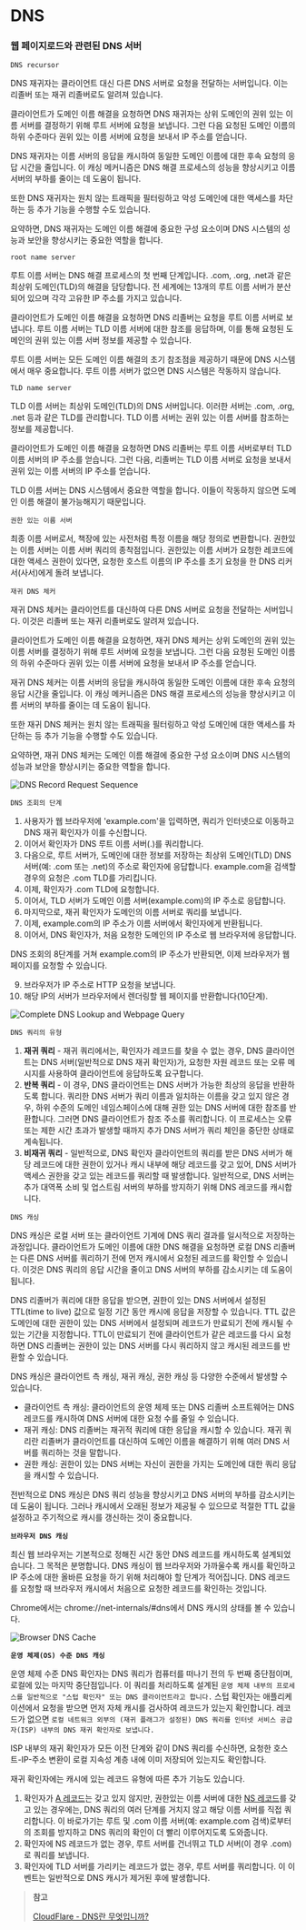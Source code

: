 # DNS

### 웹 페이지로드와 관련된 DNS 서버

`DNS recursor`

DNS 재귀자는 클라이언트 대신 다른 DNS 서버로 요청을 전달하는 서버입니다. 이는 리졸버 또는 재귀 리졸버로도 알려져 있습니다.

클라이언트가 도메인 이름 해결을 요청하면 DNS 재귀자는 상위 도메인의 권위 있는 이름 서버를 결정하기 위해 루트 서버에 요청을 보냅니다. 그런 다음 요청된 도메인 이름의 하위 수준마다 권위 있는 이름 서버에 요청을 보내서 IP 주소를 얻습니다.

DNS 재귀자는 이름 서버의 응답을 캐시하여 동일한 도메인 이름에 대한 후속 요청의 응답 시간을 줄입니다. 이 캐싱 메커니즘은 DNS 해결 프로세스의 성능을 향상시키고 이름 서버의 부하를 줄이는 데 도움이 됩니다.

또한 DNS 재귀자는 원치 않는 트래픽을 필터링하고 악성 도메인에 대한 액세스를 차단하는 등 추가 기능을 수행할 수도 있습니다.

요약하면, DNS 재귀자는 도메인 이름 해결에 중요한 구성 요소이며 DNS 시스템의 성능과 보안을 향상시키는 중요한 역할을 합니다.

`root name server`

루트 이름 서버는 DNS 해결 프로세스의 첫 번째 단계입니다. .com, .org, .net과 같은 최상위 도메인(TLD)의 해결을 담당합니다. 전 세계에는 13개의 루트 이름 서버가 분산되어 있으며 각각 고유한 IP 주소를 가지고 있습니다.

클라이언트가 도메인 이름 해결을 요청하면 DNS 리졸버는 요청을 루트 이름 서버로 보냅니다. 루트 이름 서버는 TLD 이름 서버에 대한 참조를 응답하며, 이를 통해 요청된 도메인의 권위 있는 이름 서버 정보를 제공할 수 있습니다.

루트 이름 서버는 모든 도메인 이름 해결의 초기 참조점을 제공하기 때문에 DNS 시스템에서 매우 중요합니다. 루트 이름 서버가 없으면 DNS 시스템은 작동하지 않습니다.

`TLD name server`

TLD 이름 서버는 최상위 도메인(TLD)의 DNS 서버입니다. 이러한 서버는 .com, .org, .net 등과 같은 TLD를 관리합니다. TLD 이름 서버는 권위 있는 이름 서버를 참조하는 정보를 제공합니다.

클라이언트가 도메인 이름 해결을 요청하면 DNS 리졸버는 루트 이름 서버로부터 TLD 이름 서버의 IP 주소를 얻습니다. 그런 다음, 리졸버는 TLD 이름 서버로 요청을 보내서 권위 있는 이름 서버의 IP 주소를 얻습니다.

TLD 이름 서버는 DNS 시스템에서 중요한 역할을 합니다. 이들이 작동하지 않으면 도메인 이름 해결이 불가능해지기 때문입니다.

`권한 있는 이름 서버`

최종 이름 서버로서, 책장에 있는 사전처럼 특정 이름을 해당 정의로 변환합니다. 권한있는 이름 서버는 이름 서버 쿼리의 종착점입니다. 권한있는 이름 서버가 요청한 레코드에 대한 액세스 권한이 있다면, 요청한 호스트 이름의 IP 주소를 초기 요청을 한 DNS 리커서(사서)에게 돌려 보냅니다.

`재귀 DNS 체커`

재귀 DNS 체커는 클라이언트를 대신하여 다른 DNS 서버로 요청을 전달하는 서버입니다. 이것은 리졸버 또는 재귀 리졸버로도 알려져 있습니다.

클라이언트가 도메인 이름 해결을 요청하면, 재귀 DNS 체커는 상위 도메인의 권위 있는 이름 서버를 결정하기 위해 루트 서버에 요청을 보냅니다. 그런 다음 요청된 도메인 이름의 하위 수준마다 권위 있는 이름 서버에 요청을 보내서 IP 주소를 얻습니다.

재귀 DNS 체커는 이름 서버의 응답을 캐시하여 동일한 도메인 이름에 대한 후속 요청의 응답 시간을 줄입니다. 이 캐싱 메커니즘은 DNS 해결 프로세스의 성능을 향상시키고 이름 서버의 부하를 줄이는 데 도움이 됩니다.

또한 재귀 DNS 체커는 원치 않는 트래픽을 필터링하고 악성 도메인에 대한 액세스를 차단하는 등 추가 기능을 수행할 수도 있습니다.

요약하면, 재귀 DNS 체커는 도메인 이름 해결에 중요한 구성 요소이며 DNS 시스템의 성능과 보안을 향상시키는 중요한 역할을 합니다.

![DNS Record Request Sequence](./images/DNS_sequence.png)

`DNS 조회의 단계`

1. 사용자가 웹 브라우저에 'example.com'을 입력하면, 쿼리가 인터넷으로 이동하고 DNS 재귀 확인자가 이를 수신합니다.
2. 이어서 확인자가 DNS 루트 이름 서버(.)를 쿼리합니다.
3. 다음으로, 루트 서버가, 도메인에 대한 정보를 저장하는 최상위 도메인(TLD) DNS 서버(예: .com 또는 .net)의 주소로 확인자에 응답합니다. example.com을 검색할 경우의 요청은 .com TLD를 가리킵니다.
4. 이제, 확인자가 .com TLD에 요청합니다.
5. 이어서, TLD 서버가 도메인 이름 서버(example.com)의 IP 주소로 응답합니다.
6. 마지막으로, 재귀 확인자가 도메인의 이름 서버로 쿼리를 보냅니다.
7. 이제, example.com의 IP 주소가 이름 서버에서 확인자에게 반환됩니다.
8. 이어서, DNS 확인자가, 처음 요청한 도메인의 IP 주소로 웹 브라우저에 응답합니다.

DNS 조회의 8단계를 거쳐 example.com의 IP 주소가 반환되면, 이제 브라우저가 웹 페이지를 요청할 수 있습니다.

9. 브라우저가 IP 주소로 HTTP 요청을 보냅니다.
10. 해당 IP의 서버가 브라우저에서 렌더링할 웹 페이지를 반환합니다(10단계).

![Complete DNS Lookup and Webpage Query](./images/DNS_query.png)

`DNS 쿼리의 유형`

1. **재귀 쿼리** - 재귀 쿼리에서는, 확인자가 레코드를 찾을 수 없는 경우, DNS 클라이언트는 DNS 서버(일반적으로 DNS 재귀 확인자)가, 요청한 자원 레코드 또는 오류 메시지를 사용하여 클라이언트에 응답하도록 요구합니다.
2. **반복 쿼리** - 이 경우, DNS 클라이언트는 DNS 서버가 가능한 최상의 응답을 반환하도록 합니다. 쿼리한 DNS 서버가 쿼리 이름과 일치하는 이름을 갖고 있지 않은 경우, 하위 수준의 도메인 네임스페이스에 대해 권한 있는 DNS 서버에 대한 참조를 반환합니다. 그러면 DNS 클라이언트가 참조 주소를 쿼리합니다. 이 프로세스는 오류 또는 제한 시간 초과가 발생할 때까지 추가 DNS 서버가 쿼리 체인을 중단한 상태로 계속됩니다.
3. **비재귀 쿼리** - 일반적으로, DNS 확인자 클라이언트의 쿼리를 받은 DNS 서버가 해당 레코드에 대한 권한이 있거나 캐시 내부에 해당 레코드를 갖고 있어, DNS 서버가 액세스 권한을 갖고 있는 레코드를 쿼리할 때 발생합니다. 일반적으로, DNS 서버는 추가 대역폭 소비 및 업스트림 서버의 부하를 방지하기 위해 DNS 레코드를 캐시합니다.

`DNS 캐싱`

DNS 캐싱은 로컬 서버 또는 클라이언트 기계에 DNS 쿼리 결과를 일시적으로 저장하는 과정입니다. 클라이언트가 도메인 이름에 대한 DNS 해결을 요청하면 로컬 DNS 리졸버는 다른 DNS 서버를 쿼리하기 전에 먼저 캐시에서 요청된 레코드를 확인할 수 있습니다. 이것은 DNS 쿼리의 응답 시간을 줄이고 DNS 서버의 부하를 감소시키는 데 도움이 됩니다.

DNS 리졸버가 쿼리에 대한 응답을 받으면, 권한이 있는 DNS 서버에서 설정된 TTL(time to live) 값으로 일정 기간 동안 캐시에 응답을 저장할 수 있습니다. TTL 값은 도메인에 대한 권한이 있는 DNS 서버에서 설정되며 레코드가 만료되기 전에 캐시될 수 있는 기간을 지정합니다. TTL이 만료되기 전에 클라이언트가 같은 레코드를 다시 요청하면 DNS 리졸버는 권한이 있는 DNS 서버를 다시 쿼리하지 않고 캐시된 레코드를 반환할 수 있습니다.

DNS 캐싱은 클라이언트 측 캐싱, 재귀 캐싱, 권한 캐싱 등 다양한 수준에서 발생할 수 있습니다.

- 클라이언트 측 캐싱: 클라이언트의 운영 체제 또는 DNS 리졸버 소프트웨어는 DNS 레코드를 캐시하여 DNS 서버에 대한 요청 수를 줄일 수 있습니다.
- 재귀 캐싱: DNS 리졸버는 재귀적 쿼리에 대한 응답을 캐시할 수 있습니다. 재귀 쿼리란 리졸버가 클라이언트를 대신하여 도메인 이름을 해결하기 위해 여러 DNS 서버를 쿼리하는 것을 말합니다.
- 권한 캐싱: 권한이 있는 DNS 서버는 자신이 권한을 가지는 도메인에 대한 쿼리 응답을 캐시할 수 있습니다.

전반적으로 DNS 캐싱은 DNS 쿼리 성능을 향상시키고 DNS 서버의 부하를 감소시키는 데 도움이 됩니다. 그러나 캐시에서 오래된 정보가 제공될 수 있으므로 적절한 TTL 값을 설정하고 주기적으로 캐시를 갱신하는 것이 중요합니다.

**`브라우저 DNS 캐싱`**

최신 웹 브라우저는 기본적으로 정해진 시간 동안 DNS 레코드를 캐시하도록 설계되었습니다. 그 목적은 분명합니다. DNS 캐싱이 웹 브라우저와 가까울수록 캐시를 확인하고 IP 주소에 대한 올바른 요청을 하기 위해 처리해야 할 단계가 적어집니다. DNS 레코드를 요청할 때 브라우저 캐시에서 처음으로 요청한 레코드를 확인하는 것입니다.

Chrome에서는 chrome://net-internals/#dns에서 DNS 캐시의 상태를 볼 수 있습니다.

![Browser DNS Cache](./images/browser_DNS_cache.png)

**`운영 체제(OS) 수준 DNS 캐싱`**

운영 체제 수준 DNS 확인자는 DNS 쿼리가 컴퓨터를 떠나기 전의 두 번째 중단점이며, 로컬에 있는 마지막 중단점입니다. 이 쿼리를 처리하도록 설계된 `운영 체제 내부의 프로세스를 일반적으로 "스텁 확인자" 또는 DNS 클라이언트라고 합니다.` 스텁 확인자는 애플리케이션에서 요청을 받으면 먼저 자체 캐시를 검사하여 레코드가 있는지 확인합니다. 레코드가 없으면 `로컬 네트워크 외부의 (재귀 플래그가 설정된) DNS 쿼리를 인터넷 서비스 공급자(ISP) 내부의 DNS 재귀 확인자로 보냅니다.`

ISP 내부의 재귀 확인자가 모든 이전 단계와 같이 DNS 쿼리를 수신하면, 요청한 호스트-IP-주소 변환이 로컬 지속성 계층 내에 이미 저장되어 있는지도 확인합니다.

재귀 확인자에는 캐시에 있는 레코드 유형에 따른 추가 기능도 있습니다.

1. 확인자가 [A 레코드](https://www.cloudflare.com/learning/dns/dns-records/dns-a-record/)는 갖고 있지 않지만, 권한있는 이름 서버에 대한 [NS 레코드](https://www.cloudflare.com/learning/dns/dns-records/dns-ns-record/)를 갖고 있는 경우에는, DNS 쿼리의 여러 단계를 거치지 않고 해당 이름 서버를 직접 쿼리합니다. 이 바로가기는 루트 및 .com 이름 서버(예: example.com 검색)로부터의 조회를 방지하고 DNS 쿼리의 확인이 더 빨리 이루어지도록 도와줍니다.
2. 확인자에 NS 레코드가 없는 경우, 루트 서버를 건너뛰고 TLD 서버(이 경우 .com)로 쿼리를 보냅니다.
3. 확인자에 TLD 서버를 가리키는 레코드가 없는 경우, 루트 서버를 쿼리합니다. 이 이벤트는 일반적으로 DNS 캐시가 제거된 후에 발생합니다.

> **참고**
>
> [CloudFlare - DNS란 무엇입니까?](https://www.cloudflare.com/ko-kr/learning/dns/what-is-dns/)
